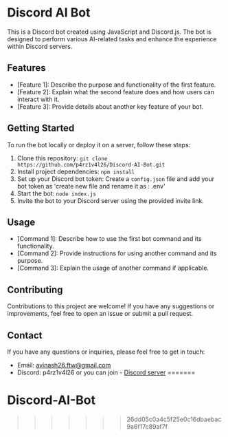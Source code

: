 # Discord AI Bot

This is a Discord bot created using JavaScript and Discord.js. The bot is designed to perform various AI-related tasks and enhance the experience within Discord servers.

## Features

- [Feature 1]: Describe the purpose and functionality of the first feature.
- [Feature 2]: Explain what the second feature does and how users can interact with it.
- [Feature 3]: Provide details about another key feature of your bot.

## Getting Started

To run the bot locally or deploy it on a server, follow these steps:

1. Clone this repository: `git clone https://github.com/p4rz1v4l26/Discord-AI-Bot.git`
2. Install project dependencies: `npm install`
3. Set up your Discord bot token: Create a `config.json` file and add your bot token as 'create new file and rename it as : .env'
4. Start the bot: `node index.js`
5. Invite the bot to your Discord server using the provided invite link.

## Usage

- [Command 1]: Describe how to use the first bot command and its functionality.
- [Command 2]: Provide instructions for using another command and its purpose.
- [Command 3]: Explain the usage of another command if applicable.

## Contributing

Contributions to this project are welcome! If you have any suggestions or improvements, feel free to open an issue or submit a pull request.

## Contact

If you have any questions or inquiries, please feel free to get in touch:

- Email: avinash26.ftw@gmail.com
- Discord: p4rz1v4l26
or you can join - [Discord server](https://discord.gg/vFWB2KGcH9)
=======
# Discord-AI-Bot
>>>>>>> 26dd05c0a4c5f25e0c16dbaebac9a6f17c89af7f
